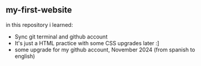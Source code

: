 ## my-first-website

in this repository i learned:
- Sync git terminal and github account 
- It's just a HTML practice with some CSS upgrades later :]
- some upgrade for my github account, November 2024 (from spanish to english)

